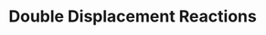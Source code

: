 <div style="float:right;margin:auto"><ebook-button title="Driving Force" link="https://genchem.science.psu.edu/15-2-driving-force"></ebook-button></div>


# Double Displacement Reactions


